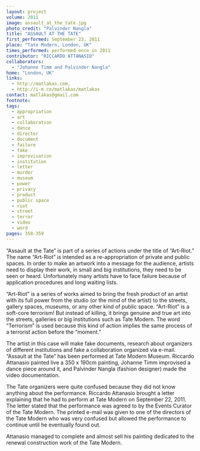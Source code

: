 ```yaml
---
layout: project
volume: 2011
image: assault_at_the_tate.jpg
photo_credit: "Palvinder Nangla"
title: "ASSAULT AT THE TATE"
first_performed: September 22, 2011
place: "Tate Modern, London, UK"
times_performed: performed once in 2011
contributor: "RICCARDO ATTANASIO"
collaborators: 
  - "Johanne Timm and Palvinder Nangla"
home: "London, UK"
links: 
  - http://matlakas.com,
  - http://i-m.co/matlakas/matlakas
contact: matlakas@gmail.com
footnote: 
tags: 
  - appropriation
  - art
  - collaboration
  - dance
  - director
  - document
  - failure
  - fake
  - improvisation
  - institution
  - letter
  - murder
  - museum
  - power
  - privacy
  - product
  - public space
  - riot
  - street
  - terror
  - video
  - word
pages: 358-359
---
```


“Assault at the Tate” is part of a series of actions under the title of “Art-Riot.” The name “Art-Riot” is intended as a re-appropriation of private and public spaces. In order to make an artwork into a message for the audience, artists need to display their work, in small and big institutions, they need to be seen or heard. Unfortunately many artists have to face failure because of application procedures and long waiting lists. 

“Art-Riot” is a series of works aimed to bring the fresh product of an artist with its full power from the studio (or the mind of the artist) to the streets, gallery spaces, museums, or any other kind of public space. “Art-Riot” is a soft-core terrorism! But instead of killing, it brings genuine and true art into the streets, galleries or big institutions such as Tate Modern. The word “Terrorism” is used because this kind of action implies the same process of a terrorist action before the “moment.”

The artist in this case will make fake documents, research about organizers of different institutions and fake a collaboration organized via e-mail. “Assault at the Tate” has been performed at Tate Modern Museum. Riccardo Attanasio painted live a 350 x 190cm painting, Johanne Timm improvised a dance piece around it, and Palvinder Nangla (fashion designer) made the video documentation.

The Tate organizers were quite confused because they did not know anything about the performance. Riccardo Attanasio brought a letter explaining that he had to perform at Tate Modern on September 22, 2011. The letter stated that the performance was agreed to by the Events Curator of the Tate Modern. The printed e-mail was given to one of the directors of the Tate Modern who was very confused but allowed the performance to continue until he eventually found out.

Attanasio managed to complete and almost sell his painting dedicated to the renewal construction work of the Tate Modern.
